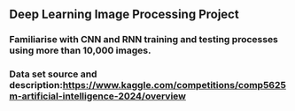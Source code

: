 ## Deep Learning Image Processing Project
### Familiarise with CNN and RNN training and testing processes using more than 10,000 images.
### Data set source and description:https://www.kaggle.com/competitions/comp5625m-artificial-intelligence-2024/overview
